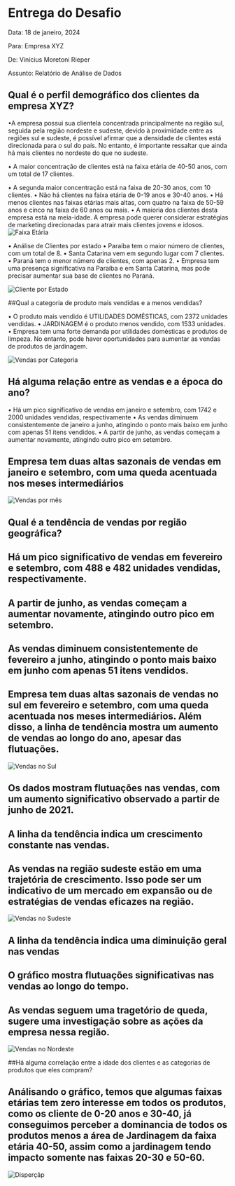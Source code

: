 # Entrega do Desafio

Data: 18 de janeiro, 2024

Para: Empresa XYZ

De: Vinícius Moretoni Rieper

Assunto: Relatório de Análise de Dados

## Qual é o perfil demográfico dos clientes da empresa XYZ?

•A empresa possui sua clientela concentrada principalmente na região sul, seguida pela região nordeste e sudeste, devido à proximidade entre as regiões sul e sudeste, é possível afirmar que a densidade de clientes está direcionada para o sul do país. No entanto, é importante ressaltar que ainda há mais clientes no nordeste do que no sudeste.

• A maior concentração de clientes está na faixa etária de 40-50 anos, com um total de 17 clientes.

• A segunda maior concentração está na faixa de 20-30 anos, com 10 clientes.
• Não há clientes na faixa etária de 0-19 anos e 30-40 anos.
• Há menos clientes nas faixas etárias mais altas, com quatro na faixa de 50-59 anos e cinco na faixa de 60 anos ou mais.
• A maioria dos clientes desta empresa está na meia-idade. A empresa pode querer considerar estratégias de marketing direcionadas para atrair mais clientes jovens e idosos.
![Faixa Etária](https://github.com/vRieper/desafio-data-analytics/blob/main/Faixa%20etaria.png?raw=true)

• Análise de Clientes por estado
• Paraíba tem o maior número de clientes, com um total de 8.
• Santa Catarina vem em segundo lugar com 7 clientes.
• Paraná tem o menor número de clientes, com apenas 2.
• Empresa tem uma presença significativa na Paraíba e em Santa Catarina, mas pode precisar aumentar sua base de clientes no Paraná.

![Cliente por Estado](https://github.com/vRieper/desafio-data-analytics/blob/main/Clientes%20estado.png?raw=true)

##Qual a categoria de produto mais vendidas e a menos vendidas?

• O produto mais vendido é UTILIDADES DOMÉSTICAS, com 2372 unidades vendidas.
• JARDINAGEM é o produto menos vendido, com 1533 unidades.
• Empresa tem uma forte demanda por utilidades domésticas e produtos de limpeza. No entanto, pode haver oportunidades para aumentar as vendas de produtos de jardinagem. 

![Vendas por Categoria](https://github.com/vRieper/desafio-data-analytics/blob/main/Quantidade%20vendida%20por%20produto.png?raw=true)

## Há alguma relação entre as vendas e a época do ano?

• Há um pico significativo de vendas em janeiro e setembro, com 1742 e 2000 unidades vendidas, respectivamente
• As vendas diminuem consistentemente de janeiro a junho, atingindo o ponto mais baixo em junho com apenas 51 itens vendidos.
• A partir de junho, as vendas começam a aumentar novamente, atingindo outro pico em setembro.

## Empresa tem duas altas sazonais de vendas em janeiro e setembro, com uma queda acentuada nos meses intermediários

![Vendas por mês](https://github.com/vRieper/desafio-data-analytics/blob/main/Vendas%20por%20mes.png?raw=true)

## Qual é a tendência de vendas por região geográfica?

## Há um pico significativo de vendas em fevereiro e setembro, com 488 e 482 unidades vendidas, respectivamente.

## A partir de junho, as vendas começam a aumentar novamente, atingindo outro pico em setembro.

## As vendas diminuem consistentemente de fevereiro a junho, atingindo o ponto mais baixo em junho com apenas 51 itens vendidos.

## Empresa tem duas altas sazonais de vendas no sul em fevereiro e setembro, com uma queda acentuada nos meses intermediários. Além disso, a linha de tendência mostra um aumento de vendas ao longo do ano, apesar das flutuações.

![Vendas no Sul](https://github.com/vRieper/desafio-data-analytics/blob/main/vendas%20no%20sul.png?raw=true)

## Os dados mostram flutuações nas vendas, com um aumento significativo observado a partir de junho de 2021.

## A linha da tendência indica um crescimento constante nas vendas.

## As vendas na região sudeste estão em uma trajetória de crescimento. Isso pode ser um indicativo de um mercado em expansão ou de estratégias de vendas eficazes na região. 

![Vendas no Sudeste](https://github.com/vRieper/desafio-data-analytics/blob/main/vendas%20no%20sudeste.png?raw=true)

## A linha da tendência indica uma diminuição geral nas vendas

## O gráfico mostra flutuações significativas nas vendas ao longo do tempo.

## As vendas seguem uma tragetório de queda, sugere uma investigação sobre as ações da empresa nessa região.

![Vendas no Nordeste](https://github.com/vRieper/desafio-data-analytics/blob/main/vendas%20nordeste.png?raw=true)

##Há alguma correlação entre a idade dos clientes e as categorias de produtos que eles compram?

## Análisando o gráfico, temos que algumas faixas etárias tem zero interesse em todos os produtos, como os cliente de 0-20 anos e 30-40, já conseguimos perceber a dominancia de todos os produtos menos a área de Jardinagem da faixa etária 40-50, assim como a jardinagem tendo impacto somente nas faixas 20-30 e 50-60.

![Disperçãp](https://github.com/vRieper/desafio-data-analytics/blob/main/Disper%C3%A7%C3%A3o%20.png?raw=true)
